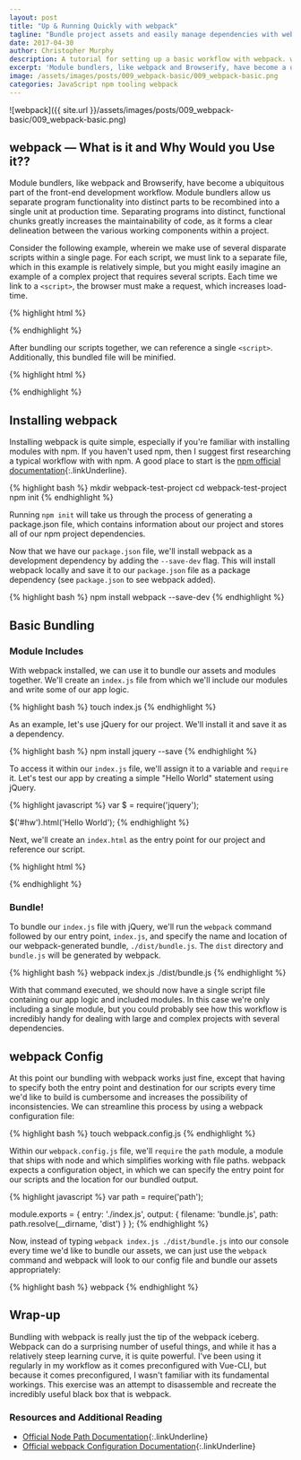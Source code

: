 ```yaml
---
layout: post
title: "Up & Running Quickly with webpack"
tagline: "Bundle project assets and easily manage dependencies with webpack."
date: 2017-04-30
author: Christopher Murphy
description: A tutorial for setting up a basic workflow with webpack. webpack allows you to bundle project assets and modules efficiently and is an incredibly valuable tool in the front-end development workflow.
excerpt: 'Module bundlers, like webpack and Browserify, have become a ubiquitous part of the front-end development workflows. Module bundlers allow us separate program functionality into distinct parts to be recombined into a single unit at production time. Separating programs into distinct, functional chunks greatly increases the maintainability of code, as it forms a clear delineation between the various working components within a project.'
image: /assets/images/posts/009_webpack-basic/009_webpack-basic.png
categories: JavaScript npm tooling webpack
---
```


![webpack]({{ site.url }}/assets/images/posts/009_webpack-basic/009_webpack-basic.png)

## webpack — What is it and Why Would you Use it??
Module bundlers, like webpack and Browserify, have become a ubiquitous part of the front-end development workflow. Module bundlers allow us separate program functionality into distinct parts to be recombined into a single unit at production time. Separating programs into distinct, functional chunks greatly increases the maintainability of code, as it forms a clear delineation between the various working components within a project.

Consider the following example, wherein we make use of several disparate scripts within a single page. For each script, we must link to a separate file, which in this example is relatively simple, but you might easily imagine an example of a complex project that requires several scripts. Each time we link to a `<script>`, the browser must make a request, which increases load-time.

{% highlight html %}
<!DOCTYPE html>
<html>
  <head>
    <meta charset="utf-8">
    <title>webpack Test Project</title>
  </head>
  <body>
    <script type="text/javascript" src="script-1.js"></script>
    <script type="text/javascript" src="script-2.js"></script>
    <script type="text/javascript" src="script-3.js"></script>
    <script type="text/javascript" src="script-4.js"></script>
  </body>
</html>
{% endhighlight %}

After bundling our scripts together, we can reference a single `<script>`. Additionally, this bundled file will be minified.

{% highlight html %}
<!DOCTYPE html>
<html>
  <head>
    <meta charset="utf-8">
    <title>webpack Test Project</title>
  </head>
  <body>
    <script type="text/javascript" src="bundle.js"></script>
  </body>
</html>
{% endhighlight %}

## Installing webpack
Installing webpack is quite simple, especially if you're familiar with installing modules with npm. If you haven't used npm, then I suggest first researching a typical workflow with with npm. A good place to start is the [npm official documentation][3]{:.linkUnderline}.

{% highlight bash %}
mkdir webpack-test-project
cd webpack-test-project
npm init
{% endhighlight %}

Running `npm init` will take us through the process of generating a package.json file, which contains information about our project and stores all of our npm project dependencies.

Now that we have our `package.json` file, we'll install webpack as a development dependency by adding the `--save-dev` flag. This will install webpack locally and save it to our `package.json` file as a package dependency (see `package.json` to see webpack added).

{% highlight bash %}
npm install webpack --save-dev
{% endhighlight %}

## Basic Bundling
### Module Includes
With webpack installed, we can use it to bundle our assets and modules together. We'll create an `index.js` file from which we'll include our modules and write some of our app logic.

{% highlight bash %}
touch index.js
{% endhighlight %}

As an example, let's use jQuery for our project. We'll install it and save it as a dependency.

{% highlight bash %}
npm install jquery --save
{% endhighlight %}

To access it within our `index.js` file, we'll assign it to a variable and `require` it. Let's test our app by creating a simple "Hello World" statement using jQuery.

{% highlight javascript %}
var $ = require('jquery');

$('#hw').html('Hello World');
{% endhighlight %}

Next, we'll create an `index.html` as the entry point for our project and reference our script.

{% highlight html %}
<!DOCTYPE html>
<html>
  <head>
    <meta charset="utf-8">
    <title>webpack Test Project</title>
  </head>
  <body>
    <div id="hw"></div>
    <script type="text/javascript" src="./dist/bundle.js"></script>
  </body>
</html>
{% endhighlight %}

### Bundle!
To bundle our `index.js` file with jQuery, we'll run the `webpack` command followed by our entry point, `index.js`, and specify the name and location of our webpack-generated bundle, `./dist/bundle.js`. The `dist` directory and `bundle.js` will be generated by webpack.

{% highlight bash %}
webpack index.js ./dist/bundle.js
{% endhighlight %}

With that command executed, we should now have a single script file containing our app logic and included modules. In this case we're only including a single module, but you could probably see how this workflow is incredibly handy for dealing with large and complex projects with several dependencies.

## webpack Config
At this point our bundling with webpack works just fine, except that having to specify both the entry point and destination for our scripts every time we'd like to build is cumbersome and increases the possibility of inconsistencies. We can streamline this process by using a webpack configuration file:

{% highlight bash %}
touch webpack.config.js
{% endhighlight %}

Within our `webpack.config.js` file, we'll `require` the `path` module, a module that ships with node and which simplifies working with file paths. webpack expects a configuration object, in which we can specify the entry point for our scripts and the location for our bundled output.

{% highlight javascript %}
var path = require('path');

module.exports = {
  entry: './index.js',
  output: {
    filename: 'bundle.js',
    path: path.resolve(__dirname, 'dist')
  }
};
{% endhighlight %}

Now, instead of typing `webpack index.js ./dist/bundle.js` into our console every time we'd like to bundle our assets, we can just use the `webpack` command and webpack will look to our config file and bundle our assets appropriately:

{% highlight bash %}
webpack
{% endhighlight %}

## Wrap-up
Bundling with webpack is really just the tip of the webpack iceberg. Webpack can do a surprising number of useful things, and while it has a relatively steep learning curve, it is quite powerful. I've been using it regularly in my workflow as it comes preconfigured with Vue-CLI, but because it comes preconfigured, I wasn't familiar with its fundamental workings. This exercise was an attempt to disassemble and recreate the incredibly useful black box that is webpack.
### Resources and Additional Reading
- [Official Node Path Documentation][1]{:.linkUnderline}
- [Official webpack Configuration Documentation][2]{:.linkUnderline}

[1]: https://nodejs.org/docs/latest/api/path.html "Official Node Path Documentation"
[2]: https://webpack.js.org/configuration/ "Official webpack Configuration Documentation"
[3]: https://docs.npmjs.com/getting-started/what-is-npm "npm Getting Started"
